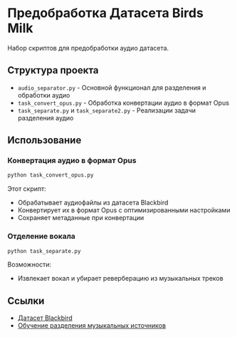 # Предобработка Датасета Birds Milk

Набор скриптов для предобработки аудио датасета.

## Структура проекта

- `audio_separator.py` - Основной функционал для разделения и обработки аудио
- `task_convert_opus.py` - Обработка конвертации аудио в формат Opus
- `task_separate.py` и `task_separate2.py` - Реализации задачи разделения аудио

## Использование

### Конвертация аудио в формат Opus

```python
python task_convert_opus.py
```

Этот скрипт:
- Обрабатывает аудиофайлы из датасета Blackbird
- Конвертирует их в формат Opus с оптимизированными настройками
- Сохраняет метаданные при конвертации

### Отделение вокала

```python
python task_separate.py
```

Возможности:
- Извлекает вокал и убирает реверберацию из музыкальных треков

## Ссылки

- [Датасет Blackbird](https://github.com/Kiberchaika/The_Blackbird_Dataset)
- [Обучение разделения музыкальных источников](https://github.com/jarredou/Music-Source-Separation-Training) 